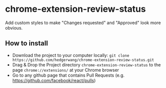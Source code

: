 # chrome-extension-review-status
Add custom styles to make "Changes requested" and "Approved" look more obvious.

## How to install
- Download the project to your computer locally: `git clone https://github.com/hedgerwang/chrome-extension-review-status.git`
- Drag & Drop the Project directory `chrome-extension-review-status` to the page `chrome://extensions/` at your Chrome browser
- Go to any github page that contains Pull Requests (e.g. https://github.com/facebook/react/pulls)

